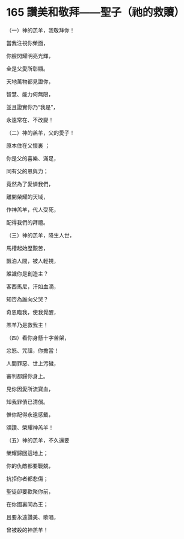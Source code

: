 # 165 讚美和敬拜——聖子（祂的救贖）

（一）神的羔羊，我敬拜你！

當我注視你榮面，

你臉閃耀明亮光輝，

全是父愛所彰顯。

天地萬物都見證你，

智慧、能力何無限，

並且證實你乃“我是”，

永遠常在、不改變！

（二）神的羔羊，父的愛子！

原本住在父懷裏 ；

你是父的喜樂、滿足，

同有父的恩與力；

竟然為了愛憐我們，

離開榮耀的天域，

作神羔羊，代人受死，

配得我們的拜禮。

（三）神的羔羊，降生人世，

馬槽起始歷艱苦，

飄泊人間，被人輕視，

誰識你是創造主？

客西馬尼，汗如血滴，

知否為誰向父哭？

奇恩臨我，使我覺醒，

羔羊乃是救我主！

（四）看你身懸十字苦架，

忿怒、咒詛，你擔當！

人間罪惡、世上污穢，

審判都歸你身上。

見你因愛所流寶血，

知我罪債已清償。

惟你配得永遠感戴，

頌讚、榮耀神羔羊！

（五）神的羔羊，不久還要

榮耀歸回這地上；

你的仇敵都要戰兢，

抗拒你者都悲傷；

聖徒卻要歡聚你前，

在你國裏同為王；

且要永遠讚美、歌唱，

曾被殺的神羔羊！

